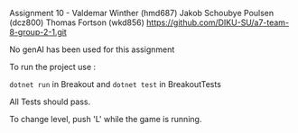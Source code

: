 Assignment 10 - Valdemar Winther (hmd687) Jakob Schoubye Poulsen (dcz800) Thomas Fortson (wkd856)
https://github.com/DIKU-SU/a7-team-8-group-2-1.git

No genAI has been used for this assignment

To run the project use :

`dotnet run` in Breakout and `dotnet test` in BreakoutTests

All Tests should pass.

To change level, push 'L' while the game is running.
